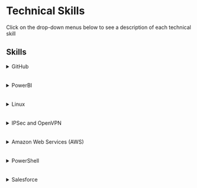 <h1> Technical Skills </h1>
Click on the drop-down menus below to see a description of each technical skill

<h2> Skills </h2>

<details><summary>GitHub</summary>
  <h4> Description: </h4>
  I completed the introductory GitHub learning labs, "First Day on GitHub" and "First Week on GitHub", offered on the GitHub website:
  https://lab.github.com/courses
  
  **Lessons Completed:**
  <ul>
    <li>Introduction to GitHub</li>
    <li>Communicating Using Markdown</li>
    <li>Uploading Projects to GitHub</li>
    <li>Creating a GitHub Homepage</li>
    <li>Merging Pull Requests</li>
    <li>Reviewing Pull Requests</li>
    <li>Managing Merge Conflicts</li>
    <li>Securing Workflows</li>
  </ul>
  <img src="github1.png" alt="Github photo">
  <img src="github2.png" alt="Github photo">
  
</details>

<br>
<br>

<details><summary>PowerBI</summary>
  <h4> Description: </h4>
  I completed the <a href="https://www.edx.org/course/analyzing-and-visualizing-data-with-power-bi-0">Analyzing and Visualizing Data with Power BI</a> course on edX. I learned how to create and edit a dashboard, create a report based off excel data, and better interpret data.
  
  
  **Proof of Completion**
  <a href="Course | DAT207x | edX.pdf">edX Course</a>
  Dashboard
  
  
  
</details>

<br>

<br>

<details><summary>Linux</summary>
  <h4> Description: </h4>
  
</details>

<br>

<br>

<details><summary>IPSec and OpenVPN</summary>
  <h4> Description: </h4>
  
</details>

<br>

<br>

<details><summary>Amazon Web Services (AWS)</summary>
  <h4> Description: </h4>
  
</details>

<br>

<br>

<details><summary>PowerShell</summary>
  <h4> Description: </h4>
  
</details>

<br>

<br>

<details><summary>Salesforce</summary>
  <h4> Description: </h4>
  
</details>


